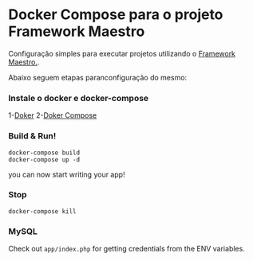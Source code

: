 # Docker Compose para o projeto Framework Maestro

Configuração simples para executar projetos utilizando o [Framework Maestro.](https://github.com/frameworkmaestro/maestro).

Abaixo seguem etapas paranconfiguração do mesmo:

### Instale o docker e docker-compose

1-[Doker](https://docker.github.io/engine/installation/)
2-[Doker Compose](https://docs.docker.com/compose/install/)

### Build & Run!

```
docker-compose build
docker-compose up -d
```
you can now start writing your app!

### Stop

```
docker-compose kill
```

### MySQL

Check out `app/index.php` for getting credentials from the ENV variables.
